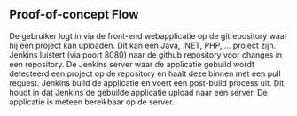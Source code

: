 ## Proof-of-concept Flow ##

De gebruiker logt in via de front-end webapplicatie op de gitrepository waar hij een project kan uploaden.
Dit kan een Java, .NET, PHP, ... project zijn. Jenkins luistert (via poort 8080) naar de github repository voor changes in een repository.
De Jenkins server waar de applicatie gebuild wordt detecteerd een project op de repository en haalt deze binnen met een pull request.
Jenkins build de applicatie en voert een post-build process uit. Dit houdt in dat Jenkins de gebuilde applicatie upload naar een server.
De applicatie is meteen bereikbaar op de server.


